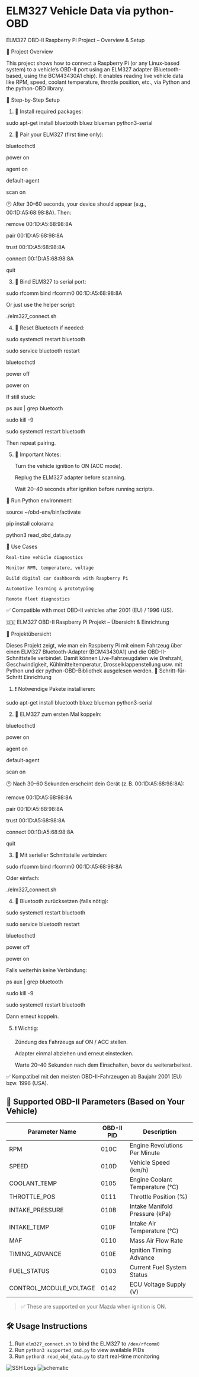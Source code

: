 # ELM327 Vehicle Data via python-OBD

ELM327 OBD-II Raspberry Pi Project – Overview & Setup

🚗 Project Overview

This project shows how to connect a Raspberry Pi (or any Linux-based system) to a vehicle’s OBD-II port using an ELM327 adapter (Bluetooth-based, using the BCM43430A1 chip). It enables reading live vehicle data like RPM, speed, coolant temperature, throttle position, etc., via Python and the python-OBD library.

🔧 Step-by-Step Setup

1. 🔌 Install required packages:

sudo apt-get install bluetooth bluez blueman python3-serial

2. 🔁 Pair your ELM327 (first time only):

bluetoothctl

power on

agent on

default-agent

scan on

🕐 After 30–60 seconds, your device should appear (e.g., 00:1D:A5:68:98:8A). Then:

remove 00:1D:A5:68:98:8A

pair 00:1D:A5:68:98:8A

trust 00:1D:A5:68:98:8A

connect 00:1D:A5:68:98:8A

quit


3. 🔗 Bind ELM327 to serial port:

sudo rfcomm bind rfcomm0 00:1D:A5:68:98:8A

Or just use the helper script:

./elm327_connect.sh

4. 🔄 Reset Bluetooth if needed:

sudo systemctl restart bluetooth

sudo service bluetooth restart

bluetoothctl

power off

power on

If still stuck:

ps aux | grep bluetooth

sudo kill -9 <PID>

sudo systemctl restart bluetooth

Then repeat pairing.

5. 🔋 Important Notes:

    Turn the vehicle ignition to ON (ACC mode).

    Replug the ELM327 adapter before scanning.

    Wait 20–40 seconds after ignition before running scripts.

🐍 Run Python environment:

source ~/obd-env/bin/activate

pip install colorama

python3 read_obd_data.py

🧰 Use Cases

    Real-time vehicle diagnostics

    Monitor RPM, temperature, voltage

    Build digital car dashboards with Raspberry Pi

    Automotive learning & prototyping

    Remote fleet diagnostics

✅ Compatible with most OBD-II vehicles after 2001 (EU) / 1996 (US).

🇩🇪 ELM327 OBD-II Raspberry Pi Projekt – Übersicht & Einrichtung

🚗 Projektübersicht

Dieses Projekt zeigt, wie man ein Raspberry Pi mit einem Fahrzeug über einen ELM327 Bluetooth-Adapter (BCM43430A1) und die OBD-II-Schnittstelle verbindet. Damit können Live-Fahrzeugdaten wie Drehzahl, Geschwindigkeit, Kühlmitteltemperatur, Drosselklappenstellung usw. mit Python und der python-OBD-Bibliothek ausgelesen werden.
🔧 Schritt-für-Schritt Einrichtung

1. ❗ Notwendige Pakete installieren:

sudo apt-get install bluetooth bluez blueman python3-serial

2. 📶 ELM327 zum ersten Mal koppeln:

bluetoothctl

power on

agent on

default-agent

scan on

🕐 Nach 30–60 Sekunden erscheint dein Gerät (z. B. 00:1D:A5:68:98:8A):

remove 00:1D:A5:68:98:8A

pair 00:1D:A5:68:98:8A

trust 00:1D:A5:68:98:8A

connect 00:1D:A5:68:98:8A

quit

3. 🔗 Mit serieller Schnittstelle verbinden:

sudo rfcomm bind rfcomm0 00:1D:A5:68:98:8A

Oder einfach:

./elm327_connect.sh

4. 🔁 Bluetooth zurücksetzen (falls nötig):

sudo systemctl restart bluetooth

sudo service bluetooth restart

bluetoothctl

power off

power on

Falls weiterhin keine Verbindung:

ps aux | grep bluetooth

sudo kill -9 <PID>

sudo systemctl restart bluetooth

Dann erneut koppeln.

5. ❗ Wichtig:

    Zündung des Fahrzeugs auf ON / ACC stellen.

    Adapter einmal abziehen und erneut einstecken.

    Warte 20–40 Sekunden nach dem Einschalten, bevor du weiterarbeitest.

✅ Kompatibel mit den meisten OBD-II-Fahrzeugen ab Baujahr 2001 (EU) bzw. 1996 (USA).
## 🔌 Supported OBD-II Parameters (Based on Your Vehicle)

| Parameter Name            | OBD-II PID | Description                          |
|--------------------------|------------|--------------------------------------|
| RPM                      | 010C       | Engine Revolutions Per Minute        |
| SPEED                    | 010D       | Vehicle Speed (km/h)                 |
| COOLANT_TEMP             | 0105       | Engine Coolant Temperature (°C)      |
| THROTTLE_POS             | 0111       | Throttle Position (%)                |
| INTAKE_PRESSURE          | 010B       | Intake Manifold Pressure (kPa)       |
| INTAKE_TEMP              | 010F       | Intake Air Temperature (°C)          |
| MAF                      | 0110       | Mass Air Flow Rate                   |
| TIMING_ADVANCE           | 010E       | Ignition Timing Advance              |
| FUEL_STATUS              | 0103       | Current Fuel System Status           |
| CONTROL_MODULE_VOLTAGE   | 0142       | ECU Voltage Supply (V)               |

> ✅ These are supported on your Mazda when ignition is ON.

## 🛠 Usage Instructions

1. Run `elm327_connect.sh` to bind the ELM327 to `/dev/rfcomm0`
2. Run `python3 supported_cmd.py` to view available PIDs
3. Run `python3 read_obd_data.py` to start real-time monitoring

![SSH Logs](images/bt.png)
![schematic](images/elm327_pi3.jpg)

